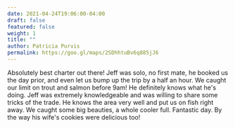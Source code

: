 ```yaml
---
date: 2021-04-24T19:06:00-04:00
draft: false
featured: false
weight: 1
title: ""
author: Patricia Purvis
permalink: https://goo.gl/maps/2SDhhtuBv6q885jJ6
---
```


Absolutely best charter out there! Jeff was solo, no first mate, he booked us the day prior, and even let us bump up the trip by a half an hour. We caught our limit on trout and salmon before 9am! He definitely knows what he's doing. Jeff was extremely knowledgeable and was willing to share some tricks of the trade. He knows the area very well and put us on fish right away. We caught some big beauties, a whole cooler full. Fantastic day. By the way his wife's cookies were delicious too!
